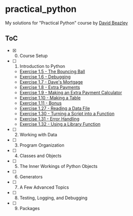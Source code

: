 # practical_python

My solutions for "Practical Python" course by [David Beazley][1]

## ToC

- [x] 0. Course Setup
- [ ] 1. Introduction to Python
    - [Exercise 1.5 - The Bouncing Ball](src/bounce.py)
    - [Exercise 1.6 - Debugging](src/sears.py)
    - [Exercise 1.7 - Dave's Mortgage](src/mortgage.py)
    - [Exercise 1.8 - Extra Payments](src/extra_payment.py)
    - [Exercise 1.9 - Making an Extra Payment Calculator](src/extra_payment_calc.py)
    - [Exercise 1.10 - Making a Table](src/mortgage_table.py)
    - [Exercise 1.11 - Bonus](src/mortgage_overpayment.py)
    - [Exercise 1.27 - Reading a Data File](src/pcost.py)
    - [Exercise 1.30 - Turning a Script into a Function](src/pcost_function.py)
    - [Exercise 1.31 - Error Handling](src/pcost_error_handling.py)
    - [Exercise 1.32 - Using a Library Function](src/pcost_library.py)
- [ ] 2. Working with Data
- [ ] 3. Program Organization
- [ ] 4. Classes and Objects
- [ ] 5. The Inner Workings of Python Objects
- [ ] 6. Generators
- [ ] 7. A Few Advanced Topics
- [ ] 8. Testing, Logging, and Debugging
- [ ] 9. Packages

[1]: https://dabeaz-course.github.io/practical-python/